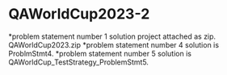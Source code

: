 # QAWorldCup2023-2


*problem statement number 1 solution project attached as zip. QAWorldCup2023.zip
*problem statement number 4 solution is ProblmStmt4.
*problem statement number 5 solution is QAWorldCup_TestStrategy_ProblemStmt5.
